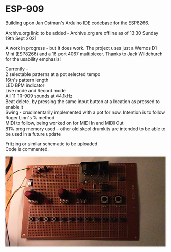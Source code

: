 # ESP-909
Building upon Jan Ostman's Arduino IDE codebase for the ESP8266.

Archive.org link: to be added - Archive.org are offline as of 13:30 Sunday 19th Sept 2021

A work in progress - but it does work.
The project uses just a Wemos D1 Mini (ESP8266) and a 16 port 4067 multiplexer.
Thanks to Jack Wildchurch for the usability emphasis!

Currently - <br>
2 selectable patterns at a pot selected tempo <br>
16th's pattern length <br>
LED BPM indicator <br>
Live mode and Record mode  <br>
All 11 TR-909 sounds at 44.1kHz <br>
Beat delete, by pressing the same input button at a location as pressed to enable it <br>
Swing - crudimentarily implemented with a pot for now. Intention is to follow Roger Linn's % method <br>
MIDI to follow, being worked on for MIDI In and MIDI Out <br>
81% prog memory used - other old skool drumkits are intended to be able to be used in a future update <br>

Fritzing or similar schematic to be uploaded. <br>
Code is commented. <br>

<img src ="./IMG_3744.JPG" raw=true />


